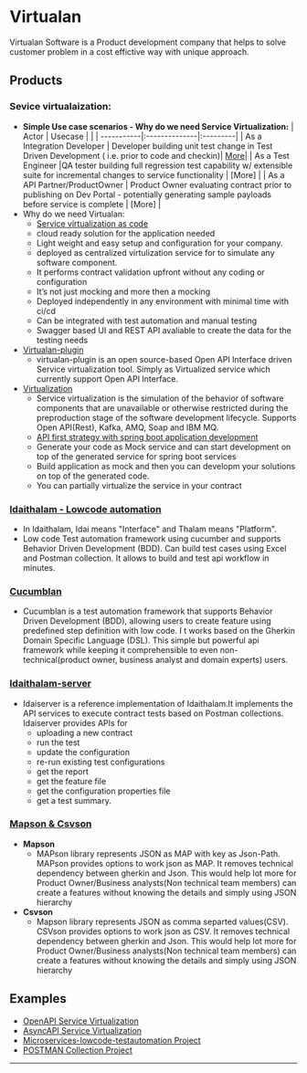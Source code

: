 # Virtualan

Virtualan Software is a Product development company that helps to solve customer problem in a cost effictive way with unique approach.   

## Products
### Sevice virtualaization:
- **Simple Use case scenarios - Why do we need Service Virtualization:**
| Actor      | Usecase       |   |
| -----------|:--------------|:---------|
| As a Integration Developer | Developer building unit test change in Test Driven Development  ( i.e. prior to code and checkin)| [More](Developer-usecase.md)|
| As a Test Engineer  |QA tester building full regression test capability w/ extensible suite for incremental changes to service functionality | [More] |
| As a API Partner/ProductOwner | Product Owner evaluating contract prior to publishing on Dev Portal - potentially generating sample payloads before service is complete | [More] |
- Why do we need Virtualan:
    - [Service virtualization as code](https://www.linkedin.com/groups/13908063/) 
    - cloud ready solution for the application needed
    - Light weight and easy setup and configuration for your company. 
    - deployed as centralized virtulization service for to simulate any software component.      
    - It performs contract validation upfront without any coding or configuration
    - It’s not just mocking and more then a mocking 
    - Deployed independently in any environment with minimal time with ci/cd 
    - Can be integrated with test automation and manual testing
    - Swagger based UI and REST API avaliable to create the data for the testing needs
- [Virtualan-plugin](https://github.com/virtualansoftware/virtualan/tree/master/modules/virtualan-plugin)
    - virtualan-plugin is an open source-based Open API Interface driven Service virtualization tool. Simply as Virtualized service which currently support Open API Interface.
- [Virtualization](https://github.com/virtualansoftware/virtualan/tree/master/modules/virtualization)
    - Service virtualization is the simulation of the behavior of software components that are unavailable or otherwise restricted during the preproduction stage of the software development lifecycle. Supports Open API(Rest), Kafka, AMQ, Soap and IBM MQ.
    - [API first strategy with spring boot application development](Api-first.md) 
    - Generate your code as Mock service and can start development on top of the generated service for spring boot services
    - Build application as mock and then you can developm your solutions on top of the generated code. 
    - You can partially virtualize the service in your contract

### [Idaithalam - Lowcode automation](https://github.com/virtualansoftware/idaithalam)
- In Idaithalam, Idai means "Interface" and Thalam means "Platform".
- Low code Test automation framework using cucumber and supports Behavior Driven Development (BDD). Can build test cases using Excel and Postman collection. It allows to build and test api workflow in minutes.

### [Cucumblan](https://github.com/virtualansoftware/cucumblan)
- Cucumblan is a test automation framework that supports Behavior Driven Development (BDD), allowing users to create feature using predefined step definition with low code. I t works based on the Gherkin Domain Specific Language (DSL). This simple but powerful api framework while keeping it comprehensible to even non-technical(product owner, business analyst and domain experts) users.

### [Idaithalam-server](https://github.com/virtualansoftware/idaithalam-server)
- Idaiserver is a reference implementation of Idaithalam.It implements the API services to execute contract tests based on Postman collections.
    Idaiserver provides APIs for 
    - uploading a new contract
    - run the test
    - update the configuration
    - re-run existing test configurations
    - get the report
    - get the feature file
    - get the configuration properties file
    - get a test summary.

### [Mapson & Csvson](https://github.com/virtualansoftware/mapson)
- **Mapson**
    - MAPson library represents JSON as MAP with key as Json-Path. MAPson provides options to work json as MAP. It removes technical dependency between gherkin and Json. This would help lot more for Product Owner/Business analysts(Non technical team members) can create a features without knowing the details and simply using JSON hierarchy
- **Csvson**
    -  Mapson library represents JSON as comma separted values(CSV). CSVson provides options to work json as CSV. It removes technical dependency between gherkin and Json. This would help lot more for Product Owner/Business analysts(Non technical team members) can create a features without knowing the details and simply using JSON hierarchy

## Examples
- [OpenAPI Service Virtualization](https://github.com/virtualansoftware/service-virtualization-openapi)
- [AsyncAPI Service Virtualization](https://github.com/virtualansoftware/AsyncAPI-Virtualization) 
- [Microservices-lowcode-testautomation Project](https://github.com/virtualansoftware/microservices-lowcode-testautomation) 
- [POSTMAN Collection Project](https://github.com/virtualansoftware/idaithalam-postman-collection-lowcode-automation) 

----